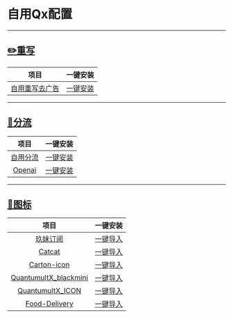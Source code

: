 # 自用Qx配置
---
## [✏️重写](https://github.com/Yuanxsxs/QtumultX/tree/master/Rewrite)
|项目|一键安装|
|:---:|:---:|
|[自用重写去广告](https://github.com/Yuanxsxs/QtumultX/raw/master/Rewrite/AD_block/Self_use_Adblock.snippet)|[一键安装](https://api.boxjs.app/quanx/add-resource?remote-resource=%7B%22rewrite_remote%22%3A%5B%22https%3A//raw.githubusercontent.com/Yuanxsxs/QtumultX/master/Rewrite/AD_block/Self_use_Adblock.snippet%3Fraw%3Dtrue%2Ctag%3DSelf_use_Adblock-Yuanxsxs%22%5D%7D)|
---
## [🍴分流](https://github.com/Yuanxsxs/QtumultX/tree/master/Filter)
|项目|一键安装|
|:---:|:---:|
|[自用分流](https://github.com/Yuanxsxs/QtumultX/blob/master/Filter/myself.txt)|[一键安装](https://api.boxjs.app/quanx/add-resource?remote-resource=%7B%22rewrite_remote%22%3A%5B%22https%3A//raw.githubusercontent.com/Yuanxsxs/QtumultX/master/Filter/myself.txt%3Fraw%3Dtrue%2Ctag%3Dmyself-Yuanxsxs%22%5D%7D)|
|[Openai](https://gitlab.com/lodepuly/vpn_tool/-/raw/main/Tool/Loon/Rule/OpenAI.list)|[一键安装](https://quantumult.app/x/open-app/add-resource?remote-resource=%7B%22filter_remote%22%3A%5B%22https%3A//gitlab.com/lodepuly/vpn_tool/-/raw/main/Tool/Loon/Rule/OpenAI.list%3Fraw%3Dtrue%2Ctag%3DOpenAI-lodepuly%22%5D%7D)|

---
## [👀图标](https://github.com/Yuanxsxs/QtumultX/tree/master/Icon)
|项目|一键安装|
|:---:|:---:|
|[玖妹订阅](https://raw.githubusercontent.com/Yuanxsxs/QtumultX/master/Icon/JiuMei-icon/JiuMei-icon.json)|[一键导入](https://quantumult.app/x/open-app/ui?module=gallery&type=icon&action=add&content=%5B%22https%3A//raw.githubusercontent.com/Yuanxsxs/QtumultX%5C/master/Icon/JiuMei-icon/JiuMei-icon.json%22%5D)|
|[Catcat](https://github.com/Yuanxsxs/QtumultX/blob/master/Icon/Catcat.json)|[一键导入](https://quantumult.app/x/open-app/ui?module=gallery&type=icon&action=add&content=%5B%22https%3A//raw.githubusercontent.com/Yuanxsxs/QtumultX%5C/master/Icon/Catcat.json%22%5D)|
|[Carton-icon](https://github.com/Yuanxsxs/QtumultX/blob/master/Icon/Carton-icon.json)|[一键导入](https://quantumult.app/x/open-app/ui?module=gallery&type=icon&action=add&content=%5B%22https%3A//raw.githubusercontent.com/Yuanxsxs/QtumultX%5C/master/Icon/Carton-icon.json%22%5D)|
|[QuantumultX_blackmini](https://github.com/Yuanxsxs/QtumultX/blob/master/Icon/hellcell/QuantumultX_blackmini.json)|[一键导入](https://quantumult.app/x/open-app/ui?module=gallery&type=icon&action=add&content=%5B%22https%3A//raw.githubusercontent.com/Yuanxsxs/QtumultX%5C/master/Icon/hellcell/QuantumultX_blackmini.json%22%5D)|
|[QuantumultX_ICON](https://github.com/Yuanxsxs/QtumultX/blob/master/Icon/hellcell/QuantumultX_ICON.json)|[一键导入](https://quantumult.app/x/open-app/ui?module=gallery&type=icon&action=add&content=%5B%22https%3A//raw.githubusercontent.com/Yuanxsxs/QtumultX%5C/master/Icon/hellcell/QuantumultX_ICON.json%22%5D)|
|[Food-Delivery](https://github.com/Yuanxsxs/QtumultX/blob/master/Icon/Food-Delivery.json)|[一键导入](https://quantumult.app/x/open-app/ui?module=gallery&type=icon&action=add&content=%5B%22https%3A//raw.githubusercontent.com/Yuanxsxs/QtumultX%5C/master/Icon/Food-Delivery.json%22%5D)|